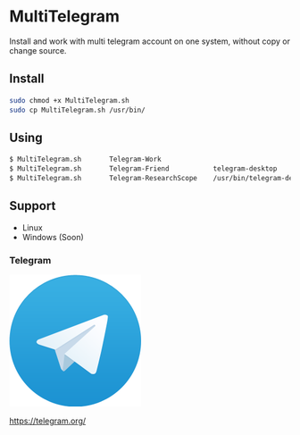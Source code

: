 # MultiTelegram

Install and work with multi telegram account on one system, without copy or change source.

## Install

```sh
sudo chmod +x MultiTelegram.sh
sudo cp MultiTelegram.sh /usr/bin/
```

## Using

```bash
$ MultiTelegram.sh       Telegram-Work
$ MultiTelegram.sh       Telegram-Friend           telegram-desktop
$ MultiTelegram.sh       Telegram-ResearchScope    /usr/bin/telegram-desktop
```

## Support

- Linux
- Windows (Soon)
 
### Telegram

[![Logo](logo.png)](https://telegram.org)

https://telegram.org/
